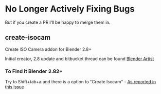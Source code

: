 # No Longer Actively Fixing Bugs
But if you create a PR I'll be happy to merge them in.

## create-isocam
Create ISO Camera addon for Blender 2.8+

Initial creator, 2.8 update and bitbucket thread can be found [Blender Artist](https://blenderartists.org/t/create-isocam/603183)

### To Find it Blender 2.82+
Try to Shift+tab+a and there is a option to "Create Isocam" - [As reported in this issue](https://github.com/jasonicarter/create-isocam/issues/1#issuecomment-633619664)
